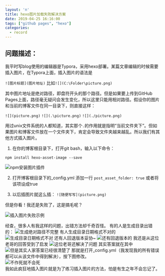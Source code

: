 ```yaml
---
layout: 'n'
title: hexo图片加载失败解决方案
date: 2019-04-25 16:16:00
tags: ["github pages", "hexo"]
categories:
  - record
---
```

## 问题描述：
我平时写blog使用的编辑器是Typora，采用hexo部署。某篇文章编辑的时候需要插入图片，在Typora上面，插入图片的语法是

` ![图片标题](图片地址) `
比如` ![](C:\Folder\picture.png) `

其中图片地址是绝对路径，即盘符开头的那个路径。但是如果要上传到GitHub Pages上面，路径毫无疑问会发生变化，所以这里只能用相对路径。假设你的图片和当前的博客文件在同一目录下，则直接这样：

` ![](picture.png) `
` ![](.\picture.png) `
` ![](./picture.png) `

用过unix文件系统的人都知道，其实那个`.`的作用就是指明“当前文件夹下”。但如果图片和博客文件放在一个文件夹下，肯定会导致文件夹越来越乱。所以我们有其他方式插入图片。

1. 在你的博客根目录下，打开git bash，输入以下命令：

` npm install hexo-asset-image --save `

![npm安装图片插件](npm安装图片插件.png)

2. 打开博客根目录下的_config.yml
添加一行 `post_asset_folder: true` 或者将该项设成true

3. 以后插图片就这么插：
` ![随便写写](picture.png) `

但是你看！我还是失败了，这是搞毛呢？

![插入图片失败示例](插入图片失败示例.png)

经查，很多人有我这样的问题，出错方法却千奇百怪。
有的人是生成目录出错的：
![生成绝对路径不完整](生成绝对路径不完整.png)
有人生成目录日期格式不对的
![生成目录日期格式不对](有生成目录日期格式不对的.png)
还有人回退版本妥协~
![还有回退版本的](还有回退版本的.png)
我还是从这位老哥的回答受到了启发
![这位老哥还解决了问题](这位老哥还解决了问题.png)
其实答案就在其中
![但是其实人家答案已经很清楚了](但是其实人家答案已经很清楚了.png)
那就是打开_config.yml（我发现我的所有错误都可以从该文件中得到解决），按下图修改。  
![不作死就不会死](不作死就不会死.png)  
我如此疯狂地插入图片就是为了练习插入图片的方法，怕是有生之年不会忘记了。
